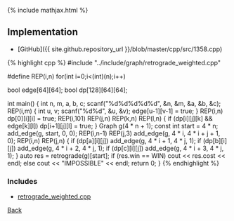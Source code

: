 {% include mathjax.html %}



## Implementation

- [GitHub]({{ site.github.repository_url }}/blob/master/cpp/src/1358.cpp)

{% highlight cpp %}
#include "../include/graph/retrograde_weighted.cpp"

#define REP(i,n) for(int i=0;i<(int)(n);i++)

bool edge[64][64];
bool dp[128][64][64];

int main() {
  int n, m, a, b, c;
  scanf("%d%d%d%d%d", &n, &m, &a, &b, &c);
  REP(i,m) {
    int u, v;
    scanf("%d%d", &u, &v);
    edge[u-1][v-1] = true;
  }
  REP(i,n) dp[0][i][i] = true;
  REP(i,101) REP(j,n) REP(k,n) REP(l,n) {
    if (dp[i][j][k] && edge[k][l]) dp[i+1][j][l] = true;
  }
  Graph g(4 * n + 1);
  const int start = 4 * n;
  add_edge(g, start, 0, 0);
  REP(i,n-1) REP(j,3) add_edge(g, 4 * i, 4 * i + j + 1, 0);
  REP(i,n) REP(j,n) {
    if (dp[a][i][j]) add_edge(g, 4 * i + 1, 4 * j, 1);
    if (dp[b][i][j]) add_edge(g, 4 * i + 2, 4 * j, 1);
    if (dp[c][i][j]) add_edge(g, 4 * i + 3, 4 * j, 1);
  }
  auto res = retrograde(g)[start];
  if (res.win == WIN) cout << res.cost << endl;
  else cout << "IMPOSSIBLE" << endl;
  return 0;
}
{% endhighlight %}

### Includes

- [retrograde_weighted.cpp](../include/graph/retrograde_weighted)

[Back](..)
